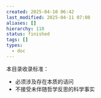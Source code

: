 ```yaml
---
created: 2025-04-10 06:42
last_modified: 2025-04-11 07:08
aliases: []
hierarchy: 110
status: finished
tags: []
types:
  - doc
---
```


本目录收录标准：

- 必须涉及存在本质的诘问
- 不接受未伴随哲学反思的科学事实
